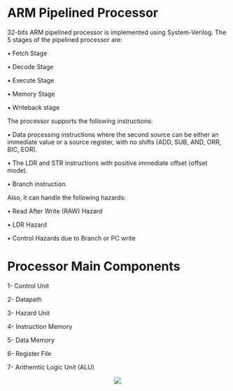 # ARM Pipelined Processor
32-bits ARM pipelined processor is implemented using System-Verilog. The 5 stages of the pipelined processor are:

• Fetch Stage

• Decode Stage

• Execute Stage

• Memory Stage

• Writeback stage


The processor supports the following instructions:

• Data processing instructions where the second source can be either an immediate value or a source register, with no shifts (ADD, SUB, AND, ORR, BIC, EOR).

• The LDR and STR instructions with positive immediate offset (offset mode).

• Branch instruction.

Also, it can handle the following hazards:

• Read After Write (RAW) Hazard

• LDR Hazard

• Control Hazards due to Branch or PC write

# Processor Main Components

1- Control Unit

2- Datapath

3- Hazard Unit

4- Instruction Memory

5- Data Memory

6- Register File

7- Arithemtic Logic Unit (ALU)

<center>
    <img src="![image](https://github.com/AlaaTaha32/ARM-Pipelined-Processor/assets/154026967/cb7eeebe-9eca-4c25-aa1a-b9b9b38c8079)
">
</center>



